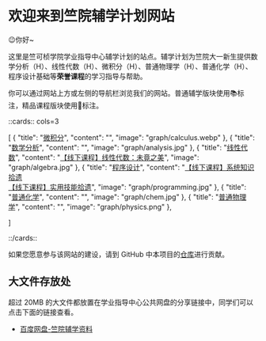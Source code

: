 # 欢迎来到竺院辅学计划网站

😉你好~

这里是竺可桢学院学业指导中心辅学计划的站点。辅学计划为竺院大一新生提供数学分析（H）、线性代数（H）、微积分（H）、普通物理学（H）、普通化学（H）、程序设计基础等**荣誉课程**的学习指导与帮助。

你可以通过网站上方或左侧的导航栏浏览我们的网站。普通辅学版块使用📚标注，精品课程版块使用🏫标注。

<!-- prettier-ignore-start -->
::cards:: cols=3

[
  {
    "title": "[微积分](calculus/index.md)",
    "content": "",
    "image": "graph/calculus.webp"
  },
  {
    "title": "[数学分析](analysis/index.md)",
    "content": "",
    "image": "graph/analysis.jpg"
  },
  {
    "title": "[线性代数](algebra/index.md)",
    "content": "[【线下课程】线性代数：未竟之美](lalu/index.md)",
    "image": "graph/algebra.jpg"
  },
  {
    "title": "[程序设计](programming/index.md)",
    "content": "[【线下课程】系统知识拾遗](programming_lecture/index.md)<br>
                [【线下课程】实用技能拾遗](PracticalSkillsTutorial/index.md)",
    "image": "graph/programming.jpg"
  },
  {
    "title": "[普通化学](chemistry/index.md)",
    "content": "",
    "image": "graph/chem.jpg"
  },
  {
    "title": "[普通物理学](physics/index.md)",
    "content": "",
    "image": "graph/physics.png"
  },

]

::/cards::
<!-- prettier-ignore-end -->

如果您愿意参与该网站的建设，请到 GitHub 中本项目的[仓库](https://github.com/ckc-agc/study-assist)进行贡献。

## 大文件存放处

超过 20MB 的大文件都放置在学业指导中心公共网盘的分享链接中，同学们可以点击下面的链接查看。

- [百度网盘-竺院辅学资料](https://pan.baidu.com/s/1OB8pDdSDJ_718Fx2nelyVg?pwd=c6mx)